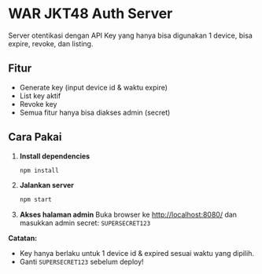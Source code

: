 # WAR JKT48 Auth Server

Server otentikasi dengan API Key yang hanya bisa digunakan 1 device, bisa expire, revoke, dan listing.

## Fitur

- Generate key (input device id & waktu expire)
- List key aktif
- Revoke key
- Semua fitur hanya bisa diakses admin (secret)

## Cara Pakai

1. **Install dependencies**
   ```bash
   npm install
   ```

2. **Jalankan server**
   ```bash
   npm start
   ```

3. **Akses halaman admin**
   Buka browser ke [http://localhost:8080/](http://localhost:8080/) dan masukkan admin secret: `SUPERSECRET123`

**Catatan:**
- Key hanya berlaku untuk 1 device id & expired sesuai waktu yang dipilih.
- Ganti `SUPERSECRET123` sebelum deploy!